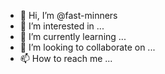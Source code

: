 - 👋 Hi, I’m @fast-minners
- 👀 I’m interested in ...
- 🌱 I’m currently learning ...
- 💞️ I’m looking to collaborate on ...
- 📫 How to reach me ...

<!---
fast-minners/fast-minners is a ✨ special ✨ repository because its `README.md` (this file) appears on your GitHub profile.
You can click the Preview link to take a look at your changes.
--->
